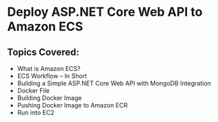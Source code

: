 # Deploy ASP.NET Core Web API to Amazon ECS

## Topics Covered:

- What is Amazon ECS?
- ECS Workflow – In Short
- Building a Simple ASP.NET Core Web API with MongoDB Integration
- Docker File
- Building Docker Image
- Pushing Docker Image to Amazon ECR
- Run into EC2
